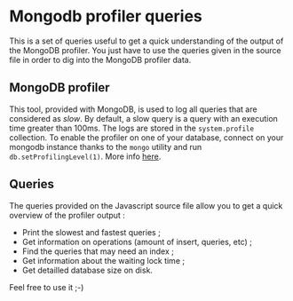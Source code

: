 # Mongodb profiler queries
This is a set of queries useful to get a quick understanding of the output of the MongoDB profiler. You just have to use the queries given in the source file in order to dig into the MongoDB profiler data.

## MongoDB profiler
This tool, provided with MongoDB, is used to log all queries that are considered as *slow*. By default, a slow query is a query with an execution time greater than 100ms. The logs are stored in the `system.profile` collection.
To enable the profiler on one of your database, connect on your mongodb instance thanks to the `mongo` utility and run `db.setProfilingLevel(1)`. More info [here](https://docs.mongodb.com/manual/tutorial/manage-the-database-profiler/).

## Queries
The queries provided on the Javascript source file allow you to get a quick overview of the profiler output :
- Print the slowest and fastest queries ;
- Get information on operations (amount of insert, queries, etc) ;
- Find the queries that may need an index ;
- Get information about the waiting lock time ;
- Get detailled database size on disk.

Feel free to use it ;-)